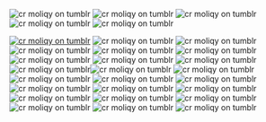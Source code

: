 ![cr moliqy on tumblr](https://64.media.tumblr.com/8c4681f01244884e29993afc82d91ab5/320c9144c24c782d-c9/s250x400/8a81362bce2aa94bb3b634ce2ad961ec3fcca2ce.gifv) ![cr moliqy on tumblr](https://64.media.tumblr.com/851496bad405f2325e8e3ea896b6ad3f/d516783ab48766e4-22/s250x400/c0c84d594bf282cc5e2602b2d07545e0047b5136.gifv) ![cr moliqy on tumblr](https://64.media.tumblr.com/1026b9fa8d2d79e9f071001965be68bb/d516783ab48766e4-05/s250x400/35065ffd783ba710376e226b551d69b4816164c5.gifv)  ![cr moliqy on tumblr](https://64.media.tumblr.com/f7d423e0392dc4d987274cbb33039f14/ace909eab8f4c5c9-c5/s250x400/78e0986c0a82319c8baf3d72cbf595c1ea317bbf.gifv)  ![cr moliqy on tumblr](https://64.media.tumblr.com/52fdac22cc99fb6fceb268e79071587f/d516783ab48766e4-e4/s250x400/e1e56d0d9cf1b9fec139842a5a3162e4da48fe24.webp)

[![cr moliqy on tumblr](https://64.media.tumblr.com/34c2170f55083192156a27940f3c4cac/8c49db604b0f3002-02/s100x200/b2d44bf69029f3fb10a50e08af113142cb9522b4.pnj)](https://64.media.tumblr.com/50efc0c133677c50c90a194558ef4c61/dd0b327050c59e98-54/s250x400/0cfceaa8e87dcf22065c3f9cb6555328f851218a.gifv)
![cr moliqy on tumblr](https://64.media.tumblr.com/c8e8255266563289203e1d34088e5010/79d8b316934d24c3-3e/s100x200/22ffb4c2c864710a3cee9c4339905bd0ec7aed47.gifv) ![cr moliqy on tumblr](https://64.media.tumblr.com/f4dd8890cebbf8565049335934e36216/0a314c1722fc4072-f5/s100x200/243ba861b7fe16c1a946a300414866bd4a1bdc0c.pnj) ![cr moliqy on tumblr](https://64.media.tumblr.com/d6ec055f9eaf7666171beb174aadc7b2/320c9144c24c782d-6e/s100x200/2064db5d7c5dc31a8593e05f9e463b5a36a41248.pnj) ![cr moliqy on tumblr](https://64.media.tumblr.com/9ee1343895c22b5d7e7d0e0472c6fa2b/56a5919cdc260a12-a6/s100x200/d939a20fe2e61b2e5f6e1c02f87352e3cd90ed6e.gifv) ![cr moliqy on tumblr](https://64.media.tumblr.com/d94c907ea8b0143a870e080f53ee99af/0d9c08ed8003adc6-5b/s100x200/fe5dc62b10f95f08558e2b9d020ffca6039ad383.webp) ![cr moliqy on tumblr](https://64.media.tumblr.com/7ec03f70f939c4ea2db8aee7f20fadbe/efb93e9c593a1dd7-53/s100x200/27e1d15157cf542d68afa5c107aa5be2e01afde6.pnj) ![cr moliqy on tumblr](https://64.media.tumblr.com/328bb5a9814e6f1cbf30ff787bb41a1e/efb93e9c593a1dd7-35/s100x200/d66347c11df4139b3b427375aa723c9d3b923cda.webp) ![cr moliqy on tumblr](https://64.media.tumblr.com/020b1ab2812c8c6562eb3e63b432fd92/bfe484ba56a93f86-01/s100x200/feb4a5d617e17e23cc10e3944eba4a99d69e0f76.pnj)  ![cr moliqy on tumblr](https://64.media.tumblr.com/988ab8f79095429c885c1dcc8422a44e/bfe484ba56a93f86-08/s100x200/377a37c70fe54cce9552bde5e42eeb7053d7fef5.gifv)![cr moliqy on tumblr](https://64.media.tumblr.com/2aca90678c3052cd400e297e8d34a75a/530740847f7bcfc8-83/s100x200/940d5625ad6bc1afb9b83cd10b07219114b836a7.pnj) ![cr moliqy on tumblr](https://64.media.tumblr.com/ba877654cc1c035ccbf5f9d24ac317db/65ab56dd16d6c002-8c/s100x200/f71d6809d5fc84b2a071848a1515bf3f395fe234.gifv) ![cr moliqy on tumblr](https://64.media.tumblr.com/d3e4241fe92fedaaf601b9df5103abd1/43eec9284af629ad-60/s100x200/da45411eaecd06249684cead0dee9c13bcdebb61.pnj)  ![cr moliqy on tumblr](https://64.media.tumblr.com/760ee0017161fbc9a8c3776ffe4cb397/cba5db1a07c10cb9-17/s100x200/855c8c3731f5f250ee30c5c843b71d898b3218f6.gifv)  ![cr moliqy on tumblr](https://64.media.tumblr.com/0a8d0e2f80af3a83b9753da445835a50/9cf984d66502401c-ba/s100x200/d319570c465119ee51b58b0c29b92f6fc02dfbc1.pnj)  ![cr moliqy on tumblr](https://64.media.tumblr.com/e02a7e3bc695f28155e5b81115b860e7/75d16fe9c791f293-ff/s250x400/dc9fc5e291b1a878a8191f95ac8c20881c2240b6.gifv)   ![cr moliqy on tumblr](https://camo.githubusercontent.com/1afef53dc4aa29e5627f495ff6e8376feba0ce690f636d10bc00814b893edc6b/68747470733a2f2f36342e6d656469612e74756d626c722e636f6d2f34643839613031383133346133646435353330386636653162616536623664352f353031323163623337313362313961312d36362f73313030783230302f383065306165303039313362313439323136353964353061323339636137366661346665613437362e706e6a)   ![cr moliqy on tumblr](https://64.media.tumblr.com/3176a941a519bc3c61172140ce0837af/ee1f0c01f8144f51-1b/s100x200/8f63a83aca6111957714c12b95417f14b0ac23bd.webp)   ![cr moliqy on tumblr](https://64.media.tumblr.com/da957d38fe35097ee0ea80578544b6f3/aa233c22e409450d-8f/s100x200/33b6e727e9725d4426b02b42884fece4791ae850.gifv)  ![cr moliqy on tumblr](https://64.media.tumblr.com/f6d4cbd30813c91f54573d209a7bad58/0d9c08ed8003adc6-fe/s100x200/9c46ce142401a74c13dbb5104fce34fb6fbe5f6e.webp)  ![cr moliqy on tumblr](https://64.media.tumblr.com/811e19f3528caf3fecd1845964c71dbd/efb93e9c593a1dd7-c9/s100x200/4388477a53e74060d17caeebffb4ce5f9d1a3c32.gifv) ![cr moliqy on tumblr](https://64.media.tumblr.com/a6aa262f89078330c41525cb3be653a6/f084ad66d8ef3a5c-de/s100x200/6ba18d46f797faf45f62e909018b9e39c114507e.pnj) ![cr moliqy on tumblr](https://64.media.tumblr.com/42af8edd595f6360310afb4ea28ce16d/f084ad66d8ef3a5c-4f/s100x200/e641be549ded7571fa418afe2b9e5ca3f8ffa338.gifv) ![cr moliqy on tumblr](https://64.media.tumblr.com/34d68f6d9223f05da5945d9fcdc3d163/db10037502ed8937-7f/s100x200/30f4e5ee6fcc16fd79cb26d32642d64928596a29.pnj)






